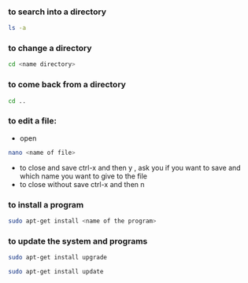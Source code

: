 

### to search into a directory
```Bash
ls -a
```

### to change  a directory
```Bash
cd <name directory>
```

### to come back from a directory
```Bash
cd ..
```

### to edit a file:
- open
```Bash
nano <name of file>
```
- to close and save
ctrl-x and then y , ask you if you want to save and which name you want to give to the file
- to close without save
ctrl-x and then n

### to install a program
```Bash
sudo apt-get install <name of the program> 
```

### to update the system and programs
```Bash
sudo apt-get install upgrade
```
```Bash
sudo apt-get install update
```
